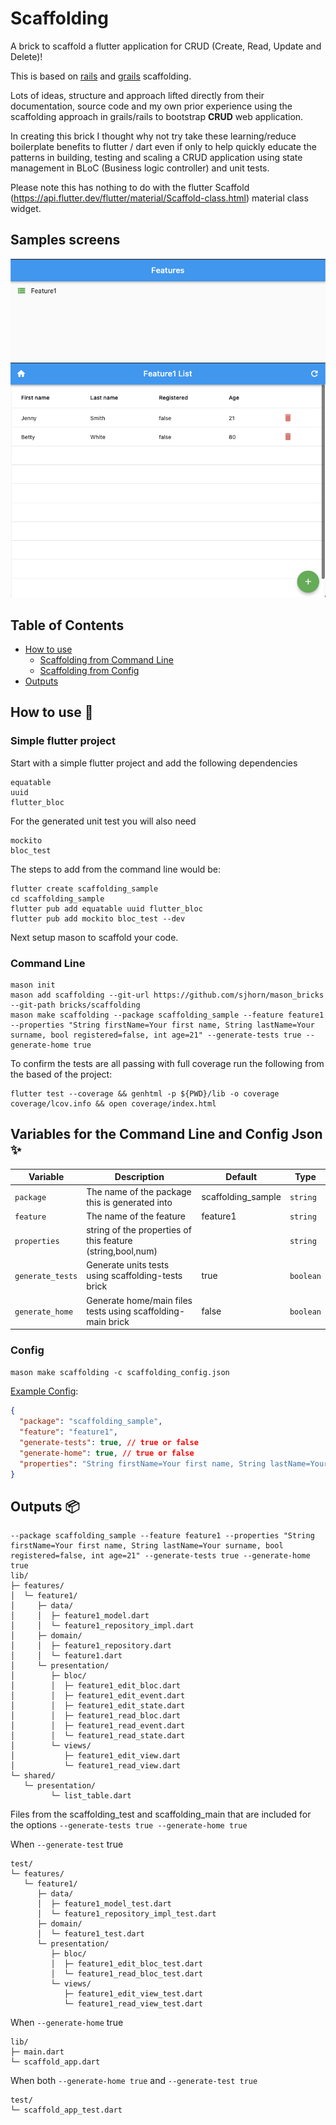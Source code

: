 # Scaffolding

A brick to scaffold a flutter application for CRUD (Create, Read, Update and Delete)!

This is based on [rails](https://guides.rubyonrails.org/v3.2/getting_started.html#getting-up-and-running-quickly-with-scaffolding) and [grails](https://docs.grails.org/5.2.5/guide/single.html#scaffolding) scaffolding.

Lots of ideas, structure and approach lifted directly from their documentation, source code and my own prior experience using the scaffolding approach in grails/rails to bootstrap **CRUD** web application. 

In creating this brick I thought why not try take these learning/reduce boilerplate benefits to flutter / dart even if only to help quickly educate the patterns in building, testing and scaling a CRUD application using  state management in BLoC (Business logic controller) and unit tests. 

Please note this has nothing to do with the flutter Scaffold (https://api.flutter.dev/flutter/material/Scaffold-class.html) material class widget.

## Samples screens

![Home Scaffolding](home_scaffold.png)
![Feature Scaffolding](feature1_scaffold.png)


## Table of Contents

- [How to use](#how-to-use-🚀)
  - [Scaffolding from Command Line](#command-line)
  - [Scaffolding from Config](#config)
- [Outputs](#outputs)

## How to use 🚀

### Simple flutter project

Start with a simple flutter project and add the following dependencies

```
equatable
uuid
flutter_bloc
```
For the generated unit test you will also need
```
mockito
bloc_test
```

The steps to add from the command line would be:
```
flutter create scaffolding_sample
cd scaffolding_sample
flutter pub add equatable uuid flutter_bloc
flutter pub add mockito bloc_test --dev
```
Next setup mason to scaffold your code.

### Command Line

```
mason init
mason add scaffolding --git-url https://github.com/sjhorn/mason_bricks --git-path bricks/scaffolding
mason make scaffolding --package scaffolding_sample --feature feature1 --properties "String firstName=Your first name, String lastName=Your surname, bool registered=false, int age=21" --generate-tests true --generate-home true
```

To confirm the tests are all passing with full coverage run the following from the based of the project:
```
flutter test --coverage && genhtml -p ${PWD}/lib -o coverage coverage/lcov.info && open coverage/index.html
```

## Variables for the Command Line and Config Json ✨

| Variable         | Description                                                | Default                                   | Type     |
| -----------------| ---------------------------------------------------------- | ----------------------------------------- | -------- |
| `package`        | The name of the package this is generated into             | scaffolding_sample                        | `string` |
| `feature`        | The name of the feature                                    | feature1                                  | `string` |
| `properties`     | string of the properties of this feature (string,bool,num) |                                           | `string` |
| `generate_tests` | Generate units tests using scaffolding-tests brick         | true                                      | `boolean`   |
| `generate_home`  | Generate home/main files tests using scaffolding-main brick| false                                     | `boolean`   |
### Config

`mason make scaffolding -c scaffolding_config.json`

[Example Config](https://github.com/sjhorn/mason_bricks/tree/master/bricks/scaffolding/config_template.json):

```json
{
  "package": "scaffolding_sample",
  "feature": "feature1",
  "generate-tests": true, // true or false
  "generate-home": true, // true or false
  "properties": "String firstName=Your first name, String lastName=Your surname, bool registered=false, int age=21"
}
```

## Outputs 📦

```
--package scaffolding_sample --feature feature1 --properties "String firstName=Your first name, String lastName=Your surname, bool registered=false, int age=21" --generate-tests true --generate-home true
lib/
├─ features/
│  └─ feature1/
│     ├─ data/
│     │  ├─ feature1_model.dart
│     │  └─ feature1_repository_impl.dart
│     ├─ domain/
│     │  ├─ feature1_repository.dart
│     │  └─ feature1.dart
│     └─ presentation/
│        ├─ bloc/
│        │  ├─ feature1_edit_bloc.dart
│        │  ├─ feature1_edit_event.dart
│        │  ├─ feature1_edit_state.dart
│        │  ├─ feature1_read_bloc.dart
│        │  ├─ feature1_read_event.dart
│        │  └─ feature1_read_state.dart
│        └─ views/
│           ├─ feature1_edit_view.dart
│           └─ feature1_read_view.dart
└─ shared/
   └─ presentation/
         └─ list_table.dart
```

Files from the scaffolding_test and scaffolding_main that are included for the options `--generate-tests true --generate-home true`

When `--generate-test` true
```
test/
└─ features/
   └─ feature1/
      ├─ data/
      │  ├─ feature1_model_test.dart
      │  └─ feature1_repository_impl_test.dart
      ├─ domain/
      │  └─ feature1_test.dart
      └─ presentation/
         ├─ bloc/
         │  ├─ feature1_edit_bloc_test.dart
         │  └─ feature1_read_bloc_test.dart
         └─ views/
            ├─ feature1_edit_view_test.dart
            └─ feature1_read_view_test.dart
```

When `--generate-home` true
```
lib/
├─ main.dart
└─ scaffold_app.dart
```

When both `--generate-home true` and `--generate-test true`
```
test/
└─ scaffold_app_test.dart
```